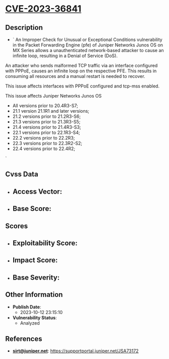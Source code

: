 
# [CVE-2023-36841](https://supportportal.juniper.net/JSA73172)

## Description

- `
An Improper Check for Unusual or Exceptional Conditions vulnerability in the Packet Forwarding Engine (pfe) of Juniper Networks Junos OS on MX Series allows a unauthenticated network-based attacker to cause an infinite loop, resulting in a Denial of Service (DoS).

An attacker who sends malformed TCP traffic via an interface configured with PPPoE, causes an infinite loop on the respective PFE. This results in consuming all resources and a manual restart is needed to recover.

This issue affects interfaces with PPPoE configured and tcp-mss enabled.

This issue affects Juniper Networks Junos OS



  *  All versions prior to 20.4R3-S7;
  *  21.1 version 21.1R1 and later versions;
  *  21.2 versions prior to 21.2R3-S6;
  *  21.3 versions prior to 21.3R3-S5;
  *  21.4 versions prior to 21.4R3-S3;
  *  22.1 versions prior to 22.1R3-S4;
  *  22.2 versions prior to 22.2R3;
  *  22.3 versions prior to 22.3R2-S2;
  *  22.4 versions prior to 22.4R2;






`

## Cvss Data

- **Access Vector**:
  - 
- **Base Score**:
  - 

## Scores

- **Exploitability Score**:
  - 
- **Impact Score**:
  - 
- **Base Severity**:
  - 

## Other Information

- **Publish Date**:
  - 2023-10-12 23:15:10
- **Vulnerability Status**:
  - Analyzed

## References

- **sirt@juniper.net**: https://supportportal.juniper.net/JSA73172
